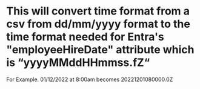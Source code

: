 # This will convert time format from a csv from dd/mm/yyyy format to the time format needed for Entra's "employeeHireDate" attribute which is  “yyyyMMddHHmmss.fZ“

For Example. 01/12/2022 at 8:00am becomes 20221201080000.0Z 